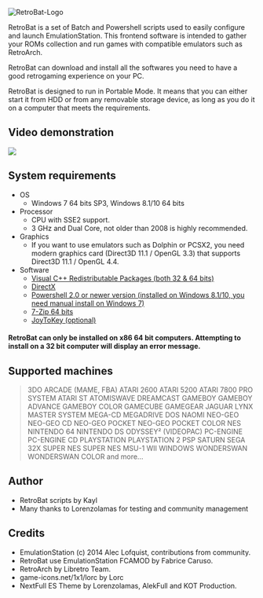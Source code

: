 ![RetroBat-Logo](https://www.retrobat.ovh/repo/ressources/logo.png)

RetroBat is a set of Batch and Powershell scripts used to easily configure and launch EmulationStation. This frontend software is intended to gather your ROMs collection and run games with compatible emulators such as RetroArch.

RetroBat can download and install all the softwares you need to have a good retrogaming experience on your PC.

RetroBat is designed to run in Portable Mode. It means that you can either start it from HDD or from any removable storage device, as long as you do it on a computer that meets the requirements.

## Video demonstration

[![](http://img.youtube.com/vi/V8ia8AEDM9o/0.jpg)](http://www.youtube.com/watch?v=V8ia8AEDM9o "")
 
## System requirements

* OS
	* Windows 7 64 bits SP3, Windows 8.1/10 64 bits 
* Processor
    * CPU with SSE2 support.
    * 3 GHz and Dual Core, not older than 2008 is highly recommended.
* Graphics
    * If you want to use emulators such as Dolphin or PCSX2, you need modern graphics card (Direct3D 11.1 / OpenGL 3.3) that supports Direct3D 11.1 / OpenGL 4.4.
* Software
    * [Visual C++ Redistributable Packages (both 32 & 64 bits)](https://gist.github.com/mmozeiko/de5d9b756bd11b77db8bf4253bed8b3e)
    * [DirectX](https://www.microsoft.com/download/details.aspx?id=35)
    * [Powershell 2.0 or newer version (installed on Windows 8.1/10, you need manual install on Windows 7)](https://github.com/PowerShell/PowerShell/releases)
    * [7-Zip 64 bits](https://www.7-zip.org/download.html)
    * [JoyToKey (optional)](https://joytokey.net/en/)

#### RetroBat can only be installed on x86 64 bit computers. Attempting to install on a 32 bit computer will display an error message.

## Supported machines

>3DO
>ARCADE (MAME, FBA)
>ATARI 2600
>ATARI 5200
>ATARI 7800 PRO SYSTEM 
>ATARI ST
>ATOMISWAVE
>DREAMCAST 
>GAMEBOY
>GAMEBOY ADVANCE
>GAMEBOY COLOR
>GAMECUBE
>GAMEGEAR
>JAGUAR
>LYNX
>MASTER SYSTEM 
>MEGA-CD
>MEGADRIVE 
>DOS
>NAOMI
>NEO-GEO
>NEO-GEO CD
>NEO-GEO POCKET 
>NEO-GEO POCKET COLOR
>NES
>NINTENDO 64
>NINTENDO DS
>ODYSSEY² (VIDEOPAC)
>PC-ENGINE 
>PC-ENGINE CD
>PLAYSTATION
>PLAYSTATION 2 
>PSP
>SATURN 
>SEGA 32X
>SUPER NES
>SUPER NES MSU-1
>WII
>WINDOWS
>WONDERSWAN 
>WONDERSWAN COLOR
>and more...

## Author

- RetroBat scripts by Kayl
- Many thanks to Lorenzolamas for testing and community management

## Credits

* EmulationStation (c) 2014 Alec Lofquist, contributions from community.
* RetroBat use EmulationStation FCAMOD by Fabrice Caruso.
* RetroArch by Libretro Team.
* game-icons.net/1x1/lorc by Lorc
* NextFull ES Theme by Lorenzolamas, AlekFull and KOT Production.

